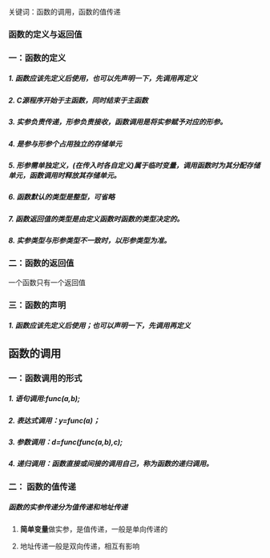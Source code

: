 关键词：函数的调用，函数的值传递



### 函数的定义与返回值

### 一：函数的定义

##### 1. 函数应该**先定义后使用**，也可以先声明一下，先调用再定义
##### 2. C源程序开始于主函数，同时结束于主函数
##### 3. 实参负责传递，形参负责接收，函数调用是将实参赋予对应的形参。
##### 4. 是参与形参个占用独立的存储单元
##### 5. *形参需单独定义*，(在传入时各自定义)属于临时变量，调用函数时为其分配存储单元，函数调用时释放其存储单元。
##### 6. 函数默认的类型是整型，可省略
##### 7. 函数返回值的类型是由**定义函数时**函数的类型决定的。
##### 8. 实参类型与形参类型不一致时，以形参类型为准。


### 二：函数的返回值
一个函数只有一个返回值


### 三：函数的声明

##### 1. 函数应该**先定义后使用**；也可以声明一下，先调用再定义


## 函数的调用

### 一：函数调用的形式

##### 1. 语句调用:func(a,b);
##### 2. 表达式调用：y=func(a)；
##### 3. **参数调用**：d=func(func(a,b),c);
##### 4. **递归调用**：函数直接或间接的调用自己，称为函数的递归调用。


### 二： 函数的值传递

##### 函数的实参传递分为值传递和地址传递
1. **简单变量**做实参，是值传递，一般是单向传递的

2. 地址传递一般是双向传递，相互有影响
